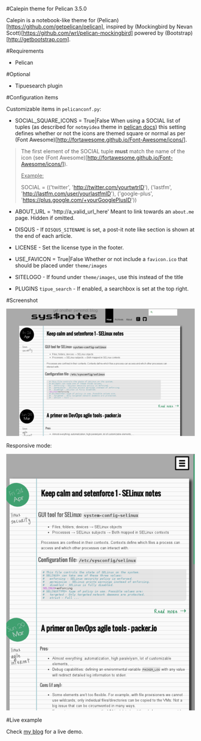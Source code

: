 #Calepin theme for Pelican 3.5.0

Calepin is a notebook-like theme for (Pelican)[https://github.com/getpelican/pelican],
inspired by (Mockingbird by Nevan Scott)[https://github.com/wrl/pelican-mockingbird]
powered by (Bootstrap)[http://getbootstrap.com].

#Requirements
- Pelican

#Optional
- Tipuesearch plugin

#Configuration items

Customizable items in `pelicanconf.py`:

- SOCIAL_SQUARE_ICONS = True|False
    When using a SOCIAL list of tuples (as described for `notmyidea` theme in
    [pelican docs](http://docs.getpelican.com/en/latest/settings.html)) this
    setting defines whether or not the icons are themed square or normal as
    per (Font Awesome)[http://fortawesome.github.io/Font-Awesome/icons/].

> The first element of the SOCIAL tuple **must** match the name of the icon
> (see (Font Awesome)[http://fortawesome.github.io/Font-Awesome/icons/]).
>
> <u>Example:</u>
>
> SOCIAL = (('twitter', 'http://twitter.com/yourtwtrID'),
>          ('lastfm', 'http://lastfm.com/user/yourlastfmID'),
>          ('google-plus', 'https://plus.google.com/+yourGooglePlusID'))

- ABOUT_URL = 'http://a_valid_url_here'
    Meant to link towards an `about.me` page. Hidden if omitted.

- DISQUS - If `DISQUS_SITENAME` is set, a post-it note like section is shown
at the end of each article.

- LICENSE - Set the license type in the footer.

- USE_FAVICON = True|False
    Whether or not include a `favicon.ico` that should be placed under
    `theme/images`

- SITELOGO - If found under `theme/images`, use this instead of the title

- PLUGINS
   `tipue_search` - If enabled, a searchbox is set at the top right.

#Screenshot

![screenshot](screenshot.png)

Responsive mode:

![screenshot](screenshot_responsive.png)

#Live example

Check [my blog](http://fernandezcuesta.github.io) for a live demo.
